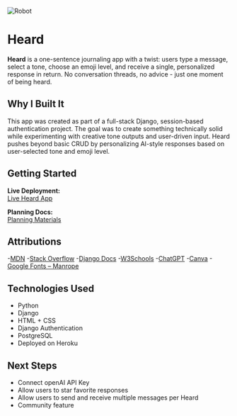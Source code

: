 ![Robot](main_app/images/Heard.png)

# Heard 

**Heard** is a one-sentence journaling app with a twist: users type a message, select a tone, choose an emoji level, and receive a single, personalized response in return. No conversation threads, no advice - just one moment of being heard.

##  Why I Built It
This app was created as part of a full-stack Django, session-based authentication project. The goal was to create something technically solid while experimenting with creative tone outputs and user-driven input. Heard pushes beyond basic CRUD by personalizing AI-style responses based on user-selected tone and emoji level. 

##  Getting Started

**Live Deployment:**  
[Live Heard App](https://heard-3b4a5408a0d1.herokuapp.com/about/)

**Planning Docs:**  
[Planning Materials](https://trello.com/b/fwniF47j/hi-bestfriend)

## Attributions 

-[MDN](https://developer.mozilla.org/en-US/)
-[Stack Overflow](https://stackoverflow.com/)
-[Django Docs](https://docs.djangoproject.com/en/stable/)
-[W3Schools](https://www.w3schools.com/)
-[ChatGPT](https://openai.com/chatgpt)
-[Canva](https://www.canva.com/)
-[Google Fonts – Manrope](https://fonts.google.com/specimen/Manrope)

## Technologies Used
- Python
- Django 
- HTML + CSS 
- Django Authentication 
- PostgreSQL
- Deployed on Heroku 

## Next Steps 
- Connect openAI API Key 
- Allow users to star favorite responses 
- Allow users to send and receive multiple messages per Heard
- Community feature 


